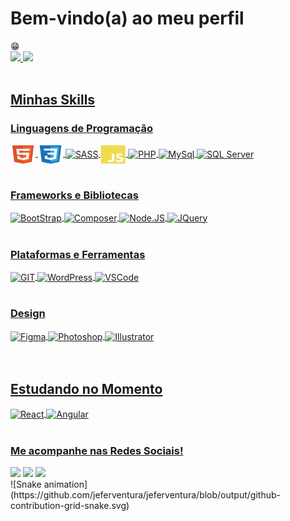 ## <h1 style="color:#1A1C1E">Bem-vindo(a) ao meu perfil</h1> 😁 

 <div>
   <a href="https://github.com/jeferventura">
   <img height="180em" src="https://github-readme-stats.vercel.app/api?username=jeferventura&show_icons=true&theme=default&include_all_commits=true&count_private=true"/>
   <img height="180em" src="https://github-readme-stats.vercel.app/api/top-langs/?username=jeferventura&layout=compact&langs_count=6&theme=default"/>

</div>
<div style="display: inline_block"><br>
  <h2 style="color:#1A1C1E">Minhas Skills</h2>
  <h3>Linguagens de Programação</h3>
  <img align="center" alt="HTML" height="30" width="40" src="https://raw.githubusercontent.com/devicons/devicon/master/icons/html5/html5-original.svg">
  <img align="center" alt="CSS" height="30" width="40" src="https://raw.githubusercontent.com/devicons/devicon/master/icons/css3/css3-original.svg">
  <img align="center" alt="SASS" height="40" width="40" src="https://cdn.jsdelivr.net/gh/devicons/devicon/icons/sass/sass-original.svg">
  <img align="center" alt="Js" height="30" width="40" src="https://raw.githubusercontent.com/devicons/devicon/master/icons/javascript/javascript-plain.svg">
  <img align="center" alt="PHP" height="55" width="40" src="https://cdn.jsdelivr.net/gh/devicons/devicon/icons/php/php-plain.svg">
  <img align="center" alt="MySql" height="55" width="60" src="https://cdn.jsdelivr.net/gh/devicons/devicon/icons/mysql/mysql-original-wordmark.svg">
  <img align="center" alt="SQL Server" height="55" width="60" src="https://cdn.jsdelivr.net/gh/devicons/devicon/icons/microsoftsqlserver/microsoftsqlserver-plain-wordmark.svg">
  <br><br>
  <h3>Frameworks e Bibliotecas</h3>
  <img align="center" alt="BootStrap" height="40" width="50" src="https://cdn.jsdelivr.net/gh/devicons/devicon/icons/bootstrap/bootstrap-plain.svg">
  <img align="center" alt="Composer" height="40" width="50" src="https://cdn.jsdelivr.net/gh/devicons/devicon/icons/composer/composer-original.svg">
  <img align="center" alt="Node.JS" height="40" width="50" src="https://cdn.jsdelivr.net/gh/devicons/devicon/icons/nodejs/nodejs-plain.svg">
  <img align="center" alt="JQuery" height="40" width="50" src="https://cdn.jsdelivr.net/gh/devicons/devicon/icons/jquery/jquery-original-wordmark.svg" />
  <br><br>
  <h3>Plataformas e Ferramentas</h3>
  <img align="center" alt="GIT" height="40" width="50" src="https://cdn.jsdelivr.net/gh/devicons/devicon/icons/git/git-original-wordmark.svg" />
  <img align="center" alt="WordPress" height="40" width="50" src="https://cdn.jsdelivr.net/gh/devicons/devicon/icons/wordpress/wordpress-original.svg" />
  <img align="center" alt="VSCode" height="40" width="50" src="https://cdn.jsdelivr.net/gh/devicons/devicon/icons/vscode/vscode-original-wordmark.svg" /> 
  <br><br>
  <h3>Design</h3>
  <img align="center" alt="Figma" height="30" width="40" src="https://cdn.jsdelivr.net/gh/devicons/devicon/icons/figma/figma-original.svg">
  <img align="center" alt="Photoshop" height="30" width="40" src="https://cdn.jsdelivr.net/gh/devicons/devicon/icons/photoshop/photoshop-plain.svg">
  <img align="center" alt="Illustrator" height="30" width="40" src="https://cdn.jsdelivr.net/gh/devicons/devicon/icons/illustrator/illustrator-plain.svg">
</div>

<br>
<div style="display: inline_block"><br>
  <h2 style="color:#1A1C1E">Estudando no Momento</h2>
  <img align="center" alt="React" height="30" width="40" src="https://cdn.jsdelivr.net/gh/devicons/devicon/icons/react/react-original-wordmark.svg">
  <img align="center" alt="Angular" height="30" width="40" src="https://cdn.jsdelivr.net/gh/devicons/devicon/icons/angularjs/angularjs-plain.svg">
</div>
 
 <br>
 
  ### Me acompanhe nas Redes Sociais!
 
<div style="display: inline_block> 
  <a href="https://instagram.com/jeferventura" target="_blank"><img src="https://img.shields.io/badge/-Instagram-%23E4405F?style=for-the-badge&logo=instagram&logoColor=white" target="_blank"></a>
  <a href = "mailto:jefersonventura91@gmail.com"><img src="https://img.shields.io/badge/-Gmail-%23333?style=for-the-badge&logo=gmail&logoColor=white" target="_blank"></a>
  <a href="https://www.linkedin.com/in/jefersonventura" target="_blank"><img src="https://img.shields.io/badge/-LinkedIn-%230077B5?style=for-the-badge&logo=linkedin&logoColor=white" target="_blank"></a> 
</div>
<div>
  ![Snake animation](https://github.com/jeferventura/jeferventura/blob/output/github-contribution-grid-snake.svg)

</div>
